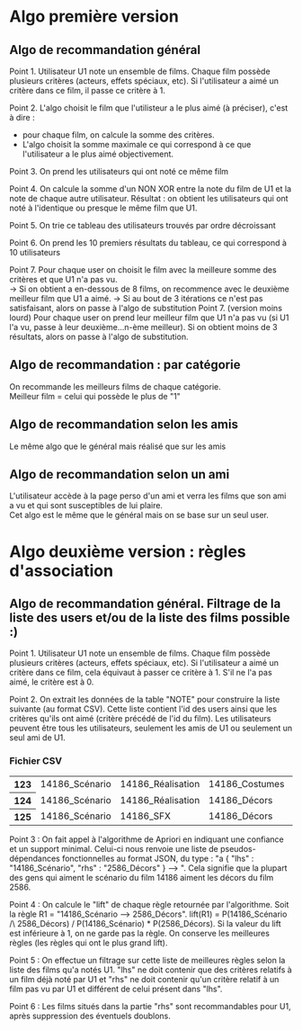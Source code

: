# Algo première version

## Algo de recommandation général

Point 1.  Utilisateur U1 note un ensemble de films. Chaque film possède plusieurs critères (acteurs, effets spéciaux, etc). Si l'utilisateur a aimé un critère dans ce film, il passe ce critère à 1. 

Point 2.  L'algo choisit le film que l'utilisteur a le plus aimé (à préciser), c'est à dire : 
- pour chaque film, on calcule la somme des critères.
- L'algo choisit la somme maximale ce qui correspond à ce que l'utilisateur a le plus aimé objectivement. 

Point 3.  On prend les utilisateurs qui ont noté ce même film  

Point 4.  On calcule la somme d'un NON XOR entre la note du film de U1 et la note de chaque autre utilisateur.
Résultat : on obtient les utilisateurs qui ont noté à l'identique ou presque le même film que U1.

Point 5.  On trie ce tableau des utilisateurs trouvés par ordre décroissant  

Point 6.  On prend les 10 premiers résultats du tableau, ce qui correspond à 10 utilisateurs  

Point 7.  Pour chaque user on choisit le film avec la meilleure somme des critères et que U1 n'a pas vu.  
    -> Si on obtient a en-dessous de 8 films, on recommence avec le deuxième meilleur film que U1 a aimé.
-> Si au bout de 3 itérations ce n'est pas satisfaisant, alors on passe à l'algo de substitution
Point 7. (version moins lourd)
Pour chaque user on prend leur meilleur film que U1 n'a pas vu (si U1 l'a vu, passe à leur deuxième...n-ème meilleur).
  Si on obtient moins de 3 résultats, alors on passe à l'algo de substitution.

## Algo de recommandation : par catégorie

On recommande les meilleurs films de chaque catégorie.  
Meilleur film = celui qui possède le plus de "1"

## Algo de recommandation selon les amis 
Le même algo que le général mais réalisé que sur les amis

## Algo de recommandation selon un ami
L'utilisateur accède à la page perso d'un ami et verra les films que son ami a vu et qui sont susceptibles de lui plaire.  
Cet algo est le même que le général mais on se base sur un seul user.

# Algo deuxième version : règles d'association

## Algo de recommandation général. Filtrage de la liste des users et/ou de la liste des films possible :)

Point 1.  Utilisateur U1 note un ensemble de films. Chaque film possède plusieurs critères (acteurs, effets spéciaux, etc). Si l'utilisateur a aimé un critère dans ce film, cela équivaut à passer ce critère à 1. S'il ne l'a pas aimé, le critère est à 0. 

Point 2.  On extrait les données de la table "NOTE" pour construire la liste suivante (au format CSV). Cette liste contient l'id des users ainsi que les critères qu'ils ont aimé (critère précédé de l'id du film). Les utilisateurs peuvent être tous les utilisateurs, seulement les amis de U1 ou seulement un seul ami de U1.
<h3>Fichier CSV</h3>
<table>
    <tr>
        <th>123</th>
        <td>14186_Scénario</td>
        <td>14186_Réalisation</td>
        <td>14186_Costumes</td>
        <td>14186_Narration</td>
        <td>2586_Décors</td>
        <td>2586_Ambiance</td>
        <td>2586_Rythme</td> 
    </tr>
    <tr>
        <th>124</th>
        <td>14186_Scénario</td>
        <td>14186_Réalisation</td>
        <td>14186_Décors</td>
        <td>2586_Décors</td>
        <td>2586_Ambiance</td>
        <td>2586_Rythme</td>   
    </tr>
     <tr>
        <th>125</th>
        <td>14186_Scénario</td>
        <td>14186_SFX</td>
        <td>14186_Décors</td>
        <td>2586_Décors</td>
        <td>2586_Ambiance</td>
        <td>2586_Rythme</td>  
        <td>2586_Scénario</td>
        <td>666_SFX</td>
        <td>666_Scénario</td>
    </tr>
</table>

Point 3 : On fait appel à l'algorithme de Apriori en indiquant une confiance et un support minimal. Celui-ci nous renvoie une liste de pseudos-dépendances fonctionnelles au format JSON, du type :
"a {
    "lhs" : "14186_Scénario",
    "rhs" : "2586_Décors"
} --> ". Cela signifie que la plupart des gens qui aiment le scénario du film 14186 aiment les décors du film 2586.

Point 4 : On calcule le "lift" de chaque règle retournée par l'algorithme. 
Soit la règle R1 = "14186_Scénario --> 2586_Décors". 
lift(R1) = P(14186_Scénario /\ 2586_Décors) / P(14186_Scénario) * P(2586_Décors).
Si la valeur du lift est inférieure à 1, on ne garde pas la règle. On conserve les meilleures règles (les règles qui ont le plus grand lift). 

Point 5 : On effectue un filtrage sur cette liste de meilleures règles selon la liste des films qu'a notés U1. "lhs" ne doit contenir que des critères relatifs à un film déjà noté par U1 et "rhs" ne doit contenir qu'un critère relatif à un film pas vu par U1 et différent de celui présent dans "lhs". 

Point 6 : Les films situés dans la partie "rhs" sont recommandables pour U1, après suppression des éventuels doublons.


